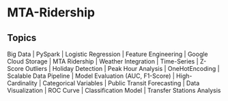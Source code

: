 # MTA-Ridership 

## Topics
Big Data | PySpark | Logistic Regression | Feature Engineering | Google Cloud Storage | MTA Ridership | Weather Integration | Time-Series | Z-Score Outliers | Holiday Detection | Peak Hour Analysis | OneHotEncoding | Scalable Data Pipeline | Model Evaluation (AUC, F1-Score) | High-Cardinality | Categorical Variables | Public Transit Forecasting | Data Visualization | ROC Curve | Classification Model | Transfer Stations Analysis
